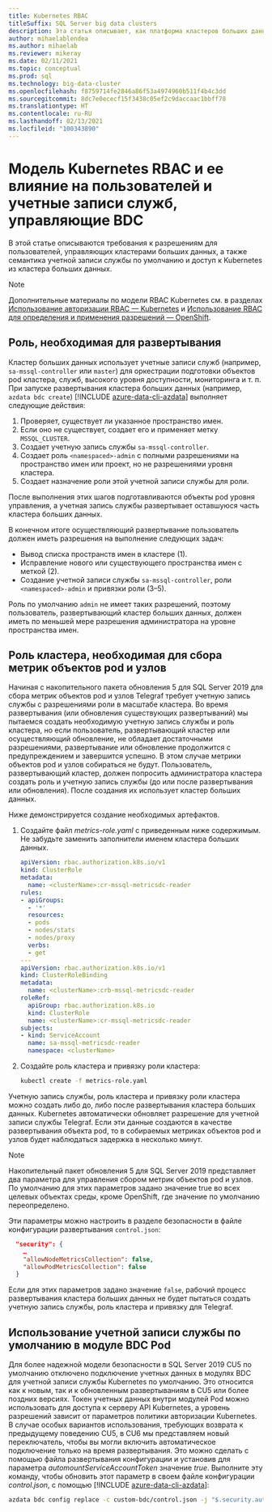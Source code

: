 ```yaml
---
title: Kubernetes RBAC
titleSuffix: SQL Server big data clusters
description: Эта статья описывает, как платформа кластеров больших данных SQL Server использует RBAC с Kubernetes.
author: mihaelablendea
ms.author: mihaelab
ms.reviewer: mikeray
ms.date: 02/11/2021
ms.topic: conceptual
ms.prod: sql
ms.technology: big-data-cluster
ms.openlocfilehash: f8759714fe2846a86f53a4974960b511f4b4c3dd
ms.sourcegitcommit: 8dc7e0ececf15f3438c05ef2c9daccaac1bbff78
ms.translationtype: HT
ms.contentlocale: ru-RU
ms.lasthandoff: 02/13/2021
ms.locfileid: "100343890"
---
```

# <a name="kubernetes-rbac-model--impact-on-users-and-service-accounts-managing-bdc"></a>Модель Kubernetes RBAC и ее влияние на пользователей и учетные записи служб, управляющие BDC

В этой статье описываются требования к разрешениям для пользователей, управляющих кластерами больших данных, а также семантика учетной записи службы по умолчанию и доступ к Kubernetes из кластера больших данных.

> [!NOTE]
> Дополнительные материалы по модели RBAC Kubernetes см. в разделах [Использование авторизации RBAC — Kubernetes](https://kubernetes.io/docs/reference/access-authn-authz/rbac/) и [Использование RBAC для определения и применения разрешений — OpenShift](https://docs.openshift.com/container-platform/4.4/authentication/using-rbac.html).

## <a name="role-required-for-deployment"></a>Роль, необходимая для развертывания

Кластер больших данных использует учетные записи служб (например, `sa-mssql-controller` или `master`) для оркестрации подготовки объектов pod кластера, служб, высокого уровня доступности, мониторинга и т. п. При запуске развертывания кластера больших данных (например, `azdata bdc create`) [!INCLUDE [azure-data-cli-azdata](../includes/azure-data-cli-azdata.md)] выполняет следующие действия:

1. Проверяет, существует ли указанное пространство имен.
2. Если оно не существует, создает его и применяет метку `MSSQL_CLUSTER`.
3. Создает учетную запись службы `sa-mssql-controller`.
4. Создает роль `<namespaced>-admin` с полными разрешениями на пространство имен или проект, но не разрешениями уровня кластера.
5. Создает назначение роли этой учетной записи службы для роли.

После выполнения этих шагов подготавливаются объекты pod уровня управления, а учетная запись службы развертывает оставшуюся часть кластера больших данных.  

В конечном итоге осуществляющий развертывание пользователь должен иметь разрешения на выполнение следующих задач:

- Вывод списка пространств имен в кластере (1).
- Исправление нового или существующего пространства имен с меткой (2).
- Создание учетной записи службы `sa-mssql-controller`, роли `<namespaced>-admin` и привязки роли (3–5).

Роль по умолчанию `admin` не имеет таких разрешений, поэтому пользователь, развертывающий кластер больших данных, должен иметь по меньшей мере разрешения администратора на уровне пространства имен.

## <a name="cluster-role-required-for-pods-and-nodes-metrics-collection"></a>Роль кластера, необходимая для сбора метрик объектов pod и узлов

Начиная с накопительного пакета обновления 5 для SQL Server 2019 для сбора метрик объектов pod и узлов Telegraf требует учетную запись службы с разрешениями роли в масштабе кластера. Во время развертывания (или обновления существующих развертываний) мы пытаемся создать необходимую учетную запись службы и роль кластера, но если пользователь, развертывающий кластер или осуществляющий обновление, не обладает достаточными разрешениями, развертывание или обновление продолжится с предупреждением и завершится успешно. В этом случае метрики объектов pod и узлов собираться не будут. Пользователь, развертывающий кластер, должен попросить администратора кластера создать роль и учетную запись службы (до или после развертывания или обновления). После создания их использует кластер больших данных. 

Ниже демонстрируется создание необходимых артефактов.

1. Создайте файл *metrics-role.yaml* с приведенным ниже содержимым. Не забудьте заменить заполнители *<clusterName>* именем кластера больших данных.

   ```yaml
   apiVersion: rbac.authorization.k8s.io/v1
   kind: ClusterRole
   metadata:
     name: <clusterName>:cr-mssql-metricsdc-reader
   rules:
   - apiGroups:
     - '*'
     resources:
     - pods
     - nodes/stats
     - nodes/proxy
     verbs:
     - get
   ---
   apiVersion: rbac.authorization.k8s.io/v1
   kind: ClusterRoleBinding
   metadata:
     name: <clusterName>:crb-mssql-metricsdc-reader
   roleRef:
     apiGroup: rbac.authorization.k8s.io
     kind: ClusterRole
     name: <clusterName>:cr-mssql-metricsdc-reader
   subjects:
   - kind: ServiceAccount
     name: sa-mssql-metricsdc-reader
     namespace: <clusterName>
   ```

2. Создайте роль кластера и привязку роли кластера:

   ```bash
   kubectl create -f metrics-role.yaml
   ```

Учетную запись службы, роль кластера и привязку роли кластера можно создать либо до, либо после развертывания кластера больших данных. Kubernetes автоматически обновляет разрешение для учетной записи службы Telegraf. Если эти данные создаются в качестве развертывания объекта pod, то в собираемых метриках объектов pod и узлов будет наблюдаться задержка в несколько минут.

> [!NOTE]
> Накопительный пакет обновления 5 для SQL Server 2019 представляет два параметра для управления сбором метрик объектов pod и узлов. По умолчанию для этих параметров задано значение true во всех целевых объектах среды, кроме OpenShift, где значение по умолчанию переопределено. 

Эти параметры можно настроить в разделе безопасности в файле конфигурации развертывания `control.json`:

```json
  "security": {
    …
    "allowNodeMetricsCollection": false,
    "allowPodMetricsCollection": false
  }
```

Если для этих параметров задано значение `false`, рабочий процесс развертывания кластера больших данных не будет пытаться создать учетную запись службы, роль кластера и привязку для Telegraf.

## <a name="default-service-account-usage-from-within-a-bdc-pod"></a>Использование учетной записи службы по умолчанию в модуле BDC Pod

Для более надежной модели безопасности в SQL Server 2019 CU5 по умолчанию отключено подключение учетных данных в модулях BDC для учетной записи службы Kubernetes по умолчанию. Это относится как к новым, так и к обновленным развертываниям в CU5 или более поздних версиях.
Токен учетных данных внутри модулей Pod можно использовать для доступа к серверу API Kubernetes, а уровень разрешений зависит от параметров политики авторизации Kubernetes. В случае особых вариантов использования, требующих возврата к предыдущему поведению CU5, в CU6 мы представляем новый переключатель, чтобы вы могли включить автоматическое подключение только на время развертывания. Это можно сделать с помощью файла развертывания конфигурации и установив для параметра *automountServiceAccountToken* значение *true*. Выполните эту команду, чтобы обновить этот параметр в своем файле конфигурации *control.json*, с помощью [!INCLUDE [azure-data-cli-azdata](../includes/azure-data-cli-azdata.md)]: 

``` bash
azdata bdc config replace -c custom-bdc/control.json -j "$.security.automountServiceAccountToken=true"
```
